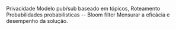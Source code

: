 Privacidade
Modelo pub/sub baseado em tópicos, 
Roteamento Probabilidades probabilisticas -- Bloom filter
Mensurar a eficácia e desempenho da solução.
